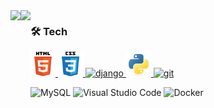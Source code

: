 
<a href="https://github.com/shi0n0">
  <img align="left" height="170px" src="https://github-readme-stats.vercel.app/api?username=shi0n0&count_private=true&show_icons=true&theme=dark" />
</a>
<a href="https://github.com/shi0n0">
  <img align="left" height="170px" src="https://github-readme-stats.vercel.app/api/top-langs/?username=shi0n0&layout=compact&theme=dark" />
</a>

### 🛠 Tech
  <a href="https://www.w3.org/html/" target="_blank" rel="noreferrer"> <img src="https://raw.githubusercontent.com/devicons/devicon/master/icons/html5/html5-original-wordmark.svg" alt="html5" width="40" height="40"/> </a>
    <a href="https://www.w3schools.com/css/" target="_blank" rel="noreferrer"> <img src="https://raw.githubusercontent.com/devicons/devicon/master/icons/css3/css3-original-wordmark.svg" alt="css3" width="40" height="40"/> </a>
  <a href="https://www.djangoproject.com/" target="_blank" rel="noreferrer"> <img src="https://cdn.worldvectorlogo.com/logos/django.svg" alt="django" width="40" height="40"/> </a>
    <a href="https://www.python.org" target="_blank" rel="noreferrer"> <img src="https://raw.githubusercontent.com/devicons/devicon/master/icons/python/python-original.svg" alt="python" width="40" height="40"/> </a>
    <a href="https://git-scm.com/" target="_blank" rel="noreferrer"> <img src="https://www.vectorlogo.zone/logos/git-scm/git-scm-icon.svg" alt="git" width="40" height="40"/> </a>

![MySQL](https://img.shields.io/badge/-MySQL-4479A1?style=flat-square&logo=mysql&logoColor=white)
![Visual Studio Code](https://img.shields.io/badge/-Visual%20Studio%20Code-007ACC.svg?logo=visual-studio-code&style=flat")
![Docker](https://img.shields.io/badge/-Docker-2496ED?style=flat-square&logo=docker&logoColor=white)
